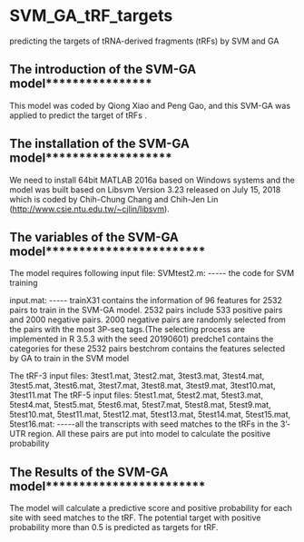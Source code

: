 # SVM_GA_tRF_targets
predicting the targets of tRNA-derived fragments (tRFs) by SVM and GA
## The introduction of the SVM-GA model****************
This model was coded by Qiong Xiao and Peng Gao, and this SVM-GA was applied to predict the target of tRFs .
## The installation of the SVM-GA model*******************
We need to install 64bit MATLAB 2016a based on Windows systems and the model was built based on Libsvm Version 3.23 released on July 15, 2018 which is coded by Chih-Chung Chang and Chih-Jen Lin (http://www.csie.ntu.edu.tw/~cjlin/libsvm).
## The variables of the SVM-GA model************************
The model requires following input file: 
SVMtest2.m:
----- the code for SVM training

input.mat:
----- trainX31 contains the information of 96 features for 2532 pairs to train in the SVM-GA model. 2532 pairs include 533 positive pairs and 2000 negative pairs. 2000 negative pairs are randomly selected from the pairs with the most 3P-seq tags.(The selecting process are implemented in R 3.5.3 with the seed 20190601)
predche1 contains the categories for these 2532 pairs
bestchrom contains the features selected by GA to train in the SVM model

The tRF-3 input files: 3test1.mat, 3test2.mat, 3test3.mat, 3test4.mat, 3test5.mat, 3test6.mat, 3test7.mat, 3test8.mat, 3test9.mat, 3test10.mat, 3test11.mat
The tRF-5 input files: 5test1.mat, 5test2.mat, 5test3.mat, 5test4.mat, 5test5.mat, 5test6.mat, 5test7.mat, 5test8.mat, 5test9.mat, 5test10.mat, 5test11.mat, 5test12.mat, 5test13.mat, 5test14.mat, 5test15.mat, 5test16.mat:
-----all the transcripts with seed matches to the tRFs in the 3’-UTR region. All these pairs are put into model to calculate the positive probability 
## The Results of the SVM-GA model************************ 
The model will calculate a predictive score and positive probability for each site with seed matches to the tRF. The potential target with positive probability more than 0.5 is predicted as targets for tRF.
